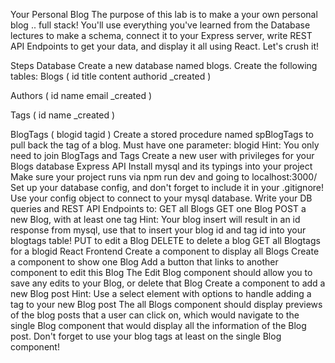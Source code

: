 Your Personal Blog
The purpose of this lab is to make a your own personal blog .. full stack! You'll use everything you've learned from the Database lectures to make a schema, connect it to your Express server, write REST API Endpoints to get your data, and display it all using React. Let's crush it!

Steps
Database
Create a new database named blogs.
Create the following tables:
Blogs (
   id
   title
   content
   authorid
   _created
) 

Authors (
   id
   name
   email
   _created
)

Tags (
   id
   name
   _created
) 

BlogTags (
   blogid 
   tagid
)
Create a stored procedure named spBlogTags to pull back the tag of a blog.
Must have one parameter: blogid
Hint: You only need to join BlogTags and Tags
Create a new user with privileges for your Blogs database
Express API
Install mysql and its typings into your project
Make sure your project runs via npm run dev and going to localhost:3000/
Set up your database config, and don't forget to include it in your .gitignore!
Use your config object to connect to your mysql database.
Write your DB queries and REST API Endpoints to:
GET all Blogs
GET one Blog
POST a new Blog, with at least one tag
Hint: Your blog insert will result in an id response from mysql, use that to insert your blog id and tag id into your blogtags table!
PUT to edit a Blog
DELETE to delete a blog
GET all Blogtags for a blogid
React Frontend
Create a component to display all Blogs
Create a component to show one Blog
Add a button that links to another component to edit this Blog
The Edit Blog component should allow you to save any edits to your Blog, or delete that Blog
Create a component to add a new Blog post
Hint: Use a select element with options to handle adding a tag to your new Blog post
The all Blogs component should display previews of the blog posts that a user can click on, which would navigate to the single Blog component that would display all the information of the Blog post. Don't forget to use your blog tags at least on the single Blog component!